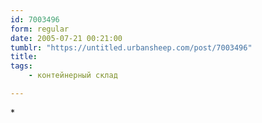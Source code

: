 ```yaml
---
id: 7003496
form: regular
date: 2005-07-21 00:21:00
tumblr: "https://untitled.urbansheep.com/post/7003496"
title:
tags:
    - контейнерный склад

---
```


<p>*</p>

